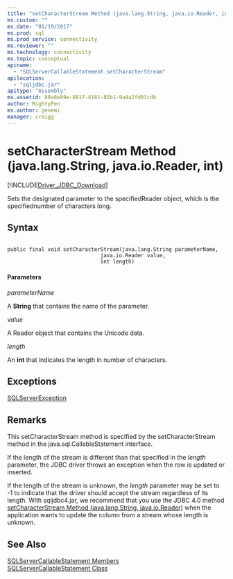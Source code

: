 ```yaml
---
title: "setCharacterStream Method (java.lang.String, java.io.Reader, int) | Microsoft Docs"
ms.custom: ""
ms.date: "01/19/2017"
ms.prod: sql
ms.prod_service: connectivity
ms.reviewer: ""
ms.technology: connectivity
ms.topic: conceptual
apiname: 
  - "SQLServerCallableStatement.setCharacterStream"
apilocation: 
  - "sqljdbc.jar"
apitype: "Assembly"
ms.assetid: 88a8e89e-8817-4161-85b1-9a9a2fd01cdb
author: MightyPen
ms.author: genemi
manager: craigg
---
```

# setCharacterStream Method (java.lang.String, java.io.Reader, int)
[!INCLUDE[Driver_JDBC_Download](../../../includes/driver_jdbc_download.md)]

  Sets the designated parameter to the specifiedReader object, which is the specifiednumber of characters long.  
  
## Syntax  
  
```  
  
public final void setCharacterStream(java.lang.String parameterName,  
                              java.io.Reader value,  
                              int length)  
```  
  
#### Parameters  
 *parameterName*  
  
 A **String** that contains the name of the parameter.  
  
 *value*  
  
 A Reader object that contains the Unicode data.  
  
 *length*  
  
 An **int** that indicates the length in number of characters.  
  
## Exceptions  
 [SQLServerException](../../../connect/jdbc/reference/sqlserverexception-class.md)  
  
## Remarks  
 This setCharacterStream method is specified by the setCharacterStream method in the java.sql.CallableStatement interface.  
  
 If the length of the stream is different than that specified in the *length* parameter, the JDBC driver throws an exception when the row is updated or inserted.  
  
 If the length of the stream is unknown, the *length* parameter may be set to -1 to indicate that the driver should accept the stream regardless of its length. With sqljdbc4.jar, we recommend that you use the JDBC 4.0 method [setCharacterStream Method (java.lang.String, java.io.Reader)](../../../connect/jdbc/reference/setcharacterstream-method-java-lang-string-java-io-reader.md) when the application wants to update the column from a stream whose length is unknown.  
  
## See Also  
 [SQLServerCallableStatement Members](../../../connect/jdbc/reference/sqlservercallablestatement-members.md)   
 [SQLServerCallableStatement Class](../../../connect/jdbc/reference/sqlservercallablestatement-class.md)  
  
  
